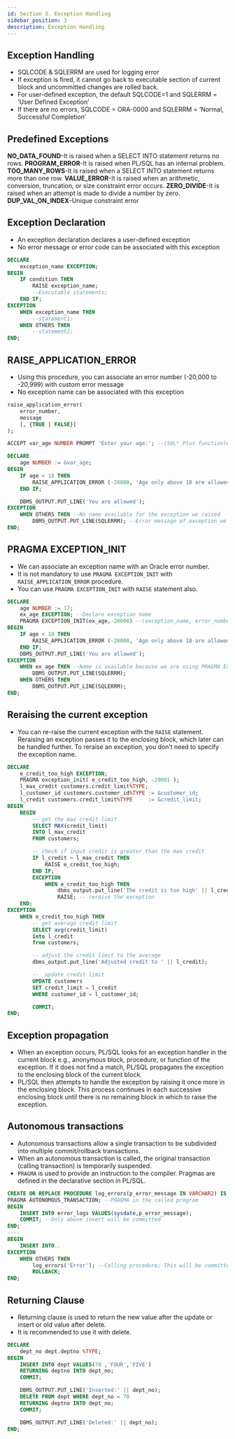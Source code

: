 ```yaml
---
id: Section 3. Exception Handling
sidebar_position: 3
description: Exception Handling
---
```


## Exception Handling

- SQLCODE & SQLERRM are used for logging error
- If exception is fired, it cannot go back to executable section of current block and uncommitted changes are rolled back.
- For user-defined exception, the default SQLCODE=1 and SQLERRM = ‘User Defined Exception’
- If there are no errors, SQLCODE = ORA-0000 and SQLERRM = ‘Normal, Successful Completion’

## Predefined Exceptions

**NO_DATA_FOUND**-It is raised when a SELECT INTO statement returns no rows.
**PROGRAM_ERROR**-It is raised when PL/SQL has an internal problem.
**TOO_MANY_ROWS**-It is raised when a SELECT INTO statement returns more than one row.
**VALUE_ERROR**-It is raised when an arithmetic, conversion, truncation, or size constraint error occurs.
**ZERO_DIVIDE**-It is raised when an attempt is made to divide a number by zero.
**DUP_VAL_ON_INDEX**-Unique constraint error

## Exception Declaration

- An exception declaration declares a user-defined exception
- No error message or error code can be associated with this exception

```sql
DECLARE
    exception_name EXCEPTION;
BEGIN
    IF condition THEN
        RAISE exception_name;
        --Executable statements;
    END IF;
EXCEPTION
    WHEN exception_name THEN
        --statement1;
    WHEN OTHERS THEN
        --statement2;
END;
```

## RAISE_APPLICATION_ERROR

- Using this procedure, you can associate an error number (-20,000 to -20,999) with custom error message
- No exception name can be associated with this exception

```sql
raise_application_error(
    error_number,
    message
    [, {TRUE | FALSE}]
);
```

```sql
ACCEPT var_age NUMBER PROMPT 'Enter your age:'; --(SQL* Plus function)Accept value from the user with custom message

DECLARE
    age NUMBER := &var_age;
BEGIN
    IF age < 18 THEN
        RAISE_APPLICATION_ERROR (-20008, 'Age only above 18 are allowed');
    END IF;

    DBMS_OUTPUT.PUT_LINE('You are allowed');
EXCEPTION
    WHEN OTHERS THEN --No name available for the exception we raised
        DBMS_OUTPUT.PUT_LINE(SQLERRM); --Error message of exception we raised
END;
```

## PRAGMA EXCEPTION_INIT

- We can associate an exception name with an Oracle error number.
- It is not mandatory to use `PRAGMA EXCEPTION_INIT` with `RAISE_APPLICATION_ERROR` procedure.
- You can use `PRAGMA EXCEPTION_INIT` with `RAISE` statement also.

```sql
DECLARE
    age NUMBER := 17;
    ex_age EXCEPTION; --Declare exception name
    PRAGMA EXCEPTION_INIT(ex_age,-20008) --(exception_name, error_number)
BEGIN
    IF age < 18 THEN
        RAISE_APPLICATION_ERROR (-20008, 'Age only above 18 are allowed');
    END IF;
    DBMS_OUTPUT.PUT_LINE('You are allowed');
EXCEPTION
    WHEN ex_age THEN --Name is available because we are using PRAGMA EXCEPTION_INIT
        DBMS_OUTPUT.PUT_LINE(SQLERRM);
    WHEN OTHERS THEN
        DBMS_OUTPUT.PUT_LINE(SQLERRM);
END;
```

## Reraising the current exception

- You can re-raise the current exception with the `RAISE` statement. Reraising an exception passes it to the enclosing block, which later can be handled further. To reraise an exception, you don’t need to specify the exception name.

```sql
DECLARE
    e_credit_too_high EXCEPTION;
    PRAGMA exception_init( e_credit_too_high, -20001 );
    l_max_credit customers.credit_limit%TYPE;
    l_customer_id customers.customer_id%TYPE := &customer_id;
    l_credit customers.credit_limit%TYPE     := &credit_limit;
BEGIN
    BEGIN
        -- get the max credit limit
        SELECT MAX(credit_limit)
        INTO l_max_credit
        FROM customers;

        -- check if input credit is greater than the max credit
        IF l_credit > l_max_credit THEN
            RAISE e_credit_too_high;
        END IF;
        EXCEPTION
            WHEN e_credit_too_high THEN
                dbms_output.put_line('The credit is too high' || l_credit);
                RAISE; -- reraise the exception
    END;
EXCEPTION
    WHEN e_credit_too_high THEN
        -- get average credit limit
        SELECT avg(credit_limit)
        into l_credit
        from customers;

        -- adjust the credit limit to the average
        dbms_output.put_line('Adjusted credit to ' || l_credit);

        --  update credit limit
        UPDATE customers
        SET credit_limit = l_credit
        WHERE customer_id = l_customer_id;

        COMMIT;
END;
```

## Exception propagation

- When an exception occurs, PL/SQL looks for an exception handler in the current block e.g., anonymous block, procedure, or function of the exception. If it does not find a match, PL/SQL propagates the exception to the enclosing block of the current block.
- PL/SQL then attempts to handle the exception by raising it once more in the enclosing block. This process continues in each successive enclosing block until there is no remaining block in which to raise the exception.

## Autonomous transactions

- Autonomous transactions allow a single transaction to be subdivided into multiple commit/rollback transactions.
- When an autonomous transaction is called, the original transaction (calling transaction) is temporarily suspended.
- `PRAGMA` is used to provide an instruction to the compiler. Pragmas are defined in the declarative section in PL/SQL.

```sql
CREATE OR REPLACE PROCEDURE log_errors(p_error_message IN VARCHAR2) IS
PRAGMA AUTONOMOUS_TRANSACTION; --PRAGMA in the called program
BEGIN
    INSERT INTO error_logs VALUES(sysdate,p_error_message);
    COMMIT; --Only above insert will be committed
END;
----
BEGIN
    INSERT INTO..
EXCEPTION
    WHEN OTHERS THEN
        log_errors('Error'); --Calling procedure; This will be committed
        ROLLBACK;
END;
```

## Returning Clause

- Returning clause is used to return the new value after the update or insert or old value after delete.
- It is recommended to use it with delete.

```sql
DECLARE
    dept_no dept.deptno %TYPE;
BEGIN
    INSERT INTO dept VALUES(70 ,'FOUR','FIVE')
    RETURNING deptno INTO dept_no;
    COMMIT;

    DBMS_OUTPUT.PUT_LINE('Inserted:' || dept_no);
    DELETE FROM dept WHERE dept_no = 70
    RETURNING deptno INTO dept_no;
    COMMIT;

    DBMS_OUTPUT.PUT_LINE('Deleted:' || dept_no);
END;
```
